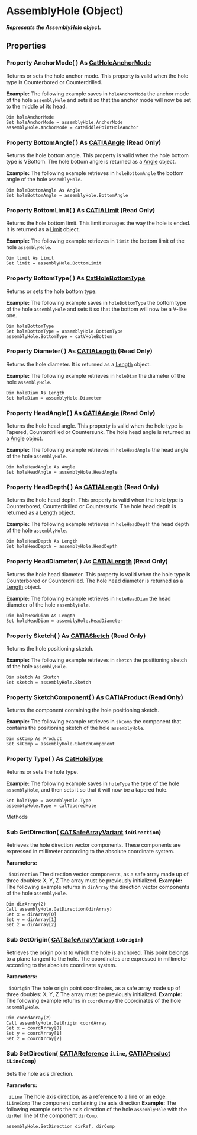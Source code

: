 # AssemblyHole (Object)

**_Represents the AssemblyHole object._**

## Properties

### Property **AnchorMode**( ) As [CatHoleAnchorMode](../PartInterfaces/enum_CatHoleAnchorMode_58938.md)

Returns or sets the hole anchor mode.
This property is valid when the hole type is Counterbored or Counterdrilled.

**Example:**     The following example saves in `holeAnchorMode` the anchor mode of the hole `assemblyHole` and sets it so that the anchor mode will now be set to the middle of its head.

```VBScript
Dim holeAnchorMode
Set holeAnchorMode = assemblyHole.AnchorMode
assemblyHole.AnchorMode = catMiddlePointHoleAnchor

```

### Property **BottomAngle**( ) As [CATIAAngle](../KnowledgeInterfaces/interface_Angle_5497.md) (Read Only)

Returns the hole bottom angle.
This property is valid when the hole bottom type is VBottom. The hole bottom angle is returned as a [Angle](../KnowledgeInterfaces/interface_Angle_5497.md) object.

**Example:**     The following example retrieves in `holeBottomAngle` the bottom angle of the hole `assemblyHole`.

```VBScript
Dim holeBottomAngle As Angle
Set holeBottomAngle = assemblyHole.BottomAngle

```

### Property **BottomLimit**( ) As [CATIALimit](../PartInterfaces/interface_Limit_5781.md) (Read Only)

Returns the hole bottom limit.
This limit manages the way the hole is ended. It is returned as a [Limit](../PartInterfaces/interface_Limit_5781.md) object.

**Example:**     The following example retrieves in `limit` the bottom limit of the hole `assemblyHole`.

```VBScript
Dim limit As Limit
Set limit = assemblyHole.BottomLimit

```

### Property **BottomType**( ) As [CatHoleBottomType](../PartInterfaces/enum_CatHoleBottomType_61261.md)

Returns or sets the hole bottom type.

**Example:**     The following example saves in `holeBottomType` the bottom type of the hole `assemblyHole` and sets it so that the bottom will now be a V-like one.

```VBScript
Dim holeBottomType
Set holeBottomType = assemblyHole.BottomType
assemblyHole.BottomType = catVHoleBottom

```

### Property **Diameter**( ) As [CATIALength](../KnowledgeInterfaces/interface_Length_8108.md) (Read Only)

Returns the hole diameter.
It is returned as a [Length](../KnowledgeInterfaces/interface_Length_8108.md) object.

**Example:**     The following example retrieves in `holeDiam` the diameter of the hole `assemblyHole`.

```VBScript
Dim holeDiam As Length
Set holeDiam = assemblyHole.Diameter

```

### Property **HeadAngle**( ) As [CATIAAngle](../KnowledgeInterfaces/interface_Angle_5497.md) (Read Only)

Returns the hole head angle.
This property is valid when the hole type is Tapered, Counterdrilled or Countersunk. The hole head angle is returned as a [Angle](../KnowledgeInterfaces/interface_Angle_5497.md) object.

**Example:**     The following example retrieves in `holeHeadAngle` the head angle of the hole `assemblyHole`.

```VBScript
Dim holeHeadAngle As Angle
Set holeHeadAngle = assemblyHole.HeadAngle

```

### Property **HeadDepth**( ) As [CATIALength](../KnowledgeInterfaces/interface_Length_8108.md) (Read Only)

Returns the hole head depth.
This property is valid when the hole type is Counterbored, Counterdrilled or Countersunk. The hole head depth is returned as a [Length](../KnowledgeInterfaces/interface_Length_8108.md) object.

**Example:**     The following example retrieves in `holeHeadDepth` the head depth of the hole `assemblyHole`.

```VBScript
Dim holeHeadDepth As Length
Set holeHeadDepth = assemblyHole.HeadDepth

```

### Property **HeadDiameter**( ) As [CATIALength](../KnowledgeInterfaces/interface_Length_8108.md) (Read Only)

Returns the hole head diameter.
This property is valid when the hole type is Counterbored or Counterdrilled. The hole head diameter is returned as a [Length](../KnowledgeInterfaces/interface_Length_8108.md) object.

**Example:**     The following example retrieves in `holeHeadDiam` the head diameter of the hole `assemblyHole`.

```VBScript
Dim holeHeadDiam As Length
Set holeHeadDiam = assemblyHole.HeadDiameter

```

### Property **Sketch**( ) As [CATIASketch](../SketcherInterfaces/interface_Sketch_8026.md) (Read Only)

Returns the hole positioning sketch.

**Example:**     The following example retrieves in `sketch` the positioning sketch of the hole `assemblyHole`.

```VBScript
Dim sketch As Sketch
Set sketch = assemblyHole.Sketch

```

### Property **SketchComponent**( ) As [CATIAProduct](../ProductStructureInterfaces/interface_Product_11223.md) (Read Only)

Returns the component containing the hole positioning sketch.

**Example:**     The following example retrieves in `skComp` the component that contains the positioning sketch of the hole `assemblyHole`.

```VBScript
Dim skComp As Product
Set skComp = assemblyHole.SketchComponent

```

### Property **Type**( ) As [CatHoleType](../PartInterfaces/enum_CatHoleType_25588.md)

Returns or sets the hole type.

**Example:**     The following example saves in `holeType` the type of the hole `assemblyHole`, and then sets it so that it will now be a tapered hole.

```VBScript
Set holeType = assemblyHole.Type
assemblyHole.Type = catTaperedHole

```

Methods

### Sub **GetDirection**( [CATSafeArrayVariant](../System/typedef_CATSafeArrayVariant_73843.md)  `ioDirection`)

Retrieves the hole direction vector components.
These components are expressed in millimeter according to the absolute coordinate system.

**Parameters:**

` ioDirection`      The direction vector components, as a safe array made up of three doubles: X, Y, Z
The array must be previously initialized.  **Example:**     The following example returns in `dirArray` the direction vector components of the hole `assemblyHole`.

```VBScript
Dim dirArray(2)
Call assemblyHole.GetDirection(dirArray)
Set x = dirArray[0]
Set y = dirArray[1]
Set z = dirArray[2]

```

### Sub **GetOrigin**( [CATSafeArrayVariant](../System/typedef_CATSafeArrayVariant_73843.md)  `ioOrigin`)

Retrieves the origin point to which the hole is anchored.
This point belongs to a plane tangent to the hole. The coordinates are expressed in millimeter according to the absolute coordinate system.

**Parameters:**

` ioOrigin`      The hole origin point coordinates, as a safe array made up of three doubles: X, Y, Z
The array must be previously initialized.  **Example:**     The following example returns in `coordArray` the coordinates of the hole `assemblyHole`.

```VBScript
Dim coordArray(2)
Call assemblyHole.GetOrigin coordArray
Set x = coordArray[0]
Set y = coordArray[1]
Set z = coordArray[2]

```

### Sub **SetDirection**( [CATIAReference](../InfInterfaces/interface_Reference_17481.md)  `iLine`,  [CATIAProduct](../ProductStructureInterfaces/interface_Product_11223.md)  `iLineComp`)

Sets the hole axis direction.

**Parameters:**

` iLine`      The hole axis direction, as a reference to a line or an edge.
` iLineComp`      The component containing the axis direction  **Example:**     The following example sets the axis direction of the hole `assemblyHole` with the `dirRef` line of the component `dirComp`.

```VBScript
assemblyHole.SetDirection dirRef, dirComp

```
